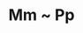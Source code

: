 ---
layout: inventory-template
title: Mm ~ Pp
index: 4
home: buildingtoys
items:

  - name: Monkey Circus Picture Blocks
    category: Bricks that Stack
    manufacturer: McLouglin Bros., New York, New York, USA
    material: Wood, Chromolithograph
    year: 1858-1920
    image: /images/buildingtoys/mcloughlin-bros-monkey-circus-01.jpg
    note:
      - McLoughlin Bros., Inc. was a New York manufacturing company active between 1858 and 1920. They were pioneers 
        in color printing for children's books and produced board games, puzzles, and paper toys. The company 
        was acquired by Milton Bradley in 1920.
      
  - name: Mobaco Jumbo A Set
    category: Other Methods
    manufacturer: Hausemann & Hötte N.V. in Amsterdam, Netherlands
    material: Wood, Cardboard
    year: 1950s
    image: /images/buildingtoys/mobaco-jumbo-01.jpg
    note:
      - Mobaco was produced by the Dutch company N.V. Plaatmetaalindustrie van Mouwerik & Bal from 1924 to 1961
        in Zeist, The Netherlands. Known commonly as Moubal, the company specialized in sheet metal products
        and occasionally crafted Mobaco parts during machine cleanings. In 1949, the toy and puzzle company
        Jumbo took over the sales and marketing of Mobaco, enhancing the sets and manuals to appeal to a broader
        market while production continued at Moubal.
      - The Mobaco system uses wooden posts that fit into a fiberboard base and cardboard panels that slide into the
        slots on the posts. The panels come in different colors and can have various window or door cut-outs.
---